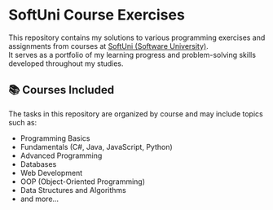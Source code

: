 # SoftUni Course Exercises

This repository contains my solutions to various programming exercises and assignments from courses at [SoftUni (Software University)](https://softuni.bg/).  
It serves as a portfolio of my learning progress and problem-solving skills developed throughout my studies.

## 📚 Courses Included

The tasks in this repository are organized by course and may include topics such as:

- Programming Basics
- Fundamentals (C#, Java, JavaScript, Python)
- Advanced Programming
- Databases
- Web Development
- OOP (Object-Oriented Programming)
- Data Structures and Algorithms
- and more...


